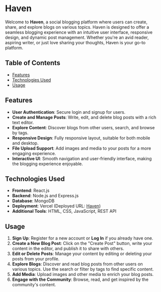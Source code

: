 # Haven

Welcome to **Haven**, a social blogging platform where users can create, share, and explore blogs on various topics. Haven is designed to offer a seamless blogging experience with an intuitive user interface, responsive design, and dynamic post management. Whether you're an avid reader, aspiring writer, or just love sharing your thoughts, Haven is your go-to platform.

## Table of Contents
- [Features](#features)
- [Technologies Used](#technologies-used)
- [Usage](#usage)

## Features

- **User Authentication**: Secure login and signup for users.
- **Create and Manage Posts**: Write, edit, and delete blog posts with a rich text editor.
- **Explore Content**: Discover blogs from other users, search, and browse by tags.
- **Responsive Design**: Fully responsive layout, suitable for both mobile and desktop.
- **File Upload Support**: Add images and media to your posts for a more engaging experience.
- **Interactive UI**: Smooth navigation and user-friendly interface, making the blogging experience enjoyable.

## Technologies Used

- **Frontend**: React.js
- **Backend**: Node.js and Express.js
- **Database**: MongoDB
- **Deployment**: Vercel (Deployed URL: [Haven](https://havenhere.netlify.app/))
- **Additional Tools**: HTML, CSS, JavaScript, REST API

## Usage

1. **Sign Up**: Register for a new account or **Log In** if you already have one.
2. **Create a New Blog Post**: Click on the "Create Post" button, write your content in the editor, and publish it to share with others.
3. **Edit or Delete Posts**: Manage your content by editing or deleting your posts from your profile.
4. **Explore Blogs**: Discover and read blog posts from other users on various topics. Use the search or filter by tags to find specific content.
5. **Add Media**: Upload images and other media to enrich your blog posts.
6. **Engage with the Community**: Browse, read, and get inspired by the community's content.
